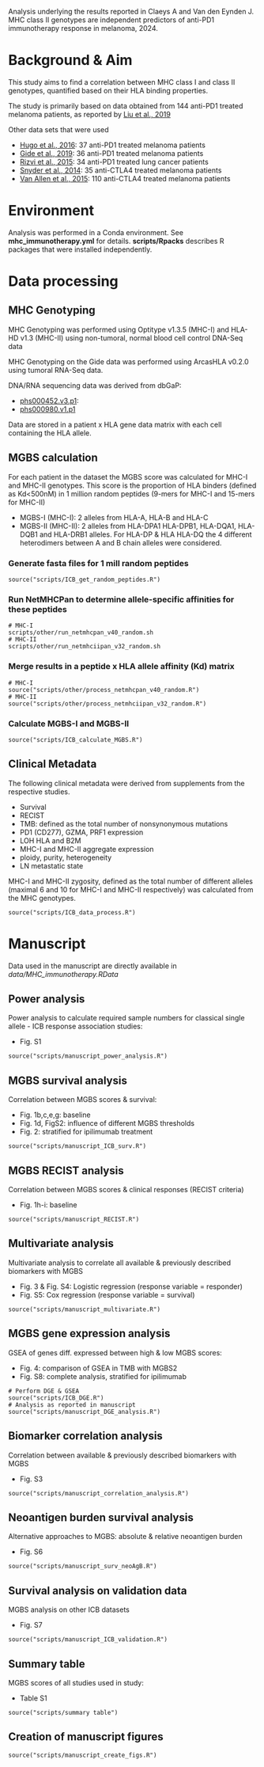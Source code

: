Analysis underlying the results reported in Claeys A and Van den Eynden J. MHC class II genotypes are independent predictors of anti-PD1 immunotherapy response in melanoma, 2024.

# Background & Aim

This study aims to find a correlation between MHC class I and class II genotypes, quantified based on their HLA binding properties.

The study is primarily based on data obtained from 144 anti-PD1 treated melanoma patients, as reported by [Liu et al., 2019](https://www.nature.com/articles/s41591-019-0654-5)

Other data sets that were used

- [Hugo et al., 2016](https://doi.org/10.1016/j.cell.2016.02.065): 37 anti-PD1 treated melanoma patients
- [Gide et al., 2019](https://doi.org/10.1016/j.ccell.2019.01.003): 36 anti-PD1 treated melanoma patients
- [Rizvi et al., 2015](https://www.science.org/doi/10.1126/science.aaa1348): 34 anti-PD1 treated lung cancer patients
- [Snyder et al., 2014](https://doi.org/10.1056/NEJMoa1406498): 35 anti-CTLA4 treated melanoma patients
- [Van Allen et al., 2015](https://www.science.org/doi/10.1126/science.aad0095): 110 anti-CTLA4 treated melanoma patients

# Environment
  
Analysis was performed in a Conda environment. See **mhc_immunotherapy.yml** for details. **scripts/Rpacks** describes R packages that were installed independently.

# Data processing

## MHC Genotyping

MHC Genotyping was performed using Optitype v1.3.5 (MHC-I) and HLA-HD v1.3 (MHC-II) using non-tumoral, normal blood cell control DNA-Seq data

MHC Genotyping on the Gide data was performed using ArcasHLA v0.2.0 using tumoral RNA-Seq data.

DNA/RNA sequencing data was derived from dbGaP:

- [phs000452.v3.p1](https://www.ncbi.nlm.nih.gov/projects/gap/cgi-bin/study.cgi?study_id=phs000452.v3.p1): 
- [phs000980.v1.p1](https://www.ncbi.nlm.nih.gov/projects/gap/cgi-bin/study.cgi?study_id=phs000980.v1.p1)

Data are stored in a patient x HLA gene data matrix with each cell containing the HLA allele.

## MGBS calculation

For each patient in the dataset the MGBS score was calculated for MHC-I and MHC-II genotypes. This score is the proportion of HLA binders (defined as Kd<500nM) in 1 million random peptides (9-mers for MHC-I and 15-mers for MHC-II)

- MGBS-I (MHC-I): 2 alleles from HLA-A, HLA-B and HLA-C
- MGBS-II (MHC-II): 2 alleles from HLA-DPA1 HLA-DPB1, HLA-DQA1, HLA-DQB1 and HLA-DRB1 alleles. For HLA-DP & HLA HLA-DQ the 4 different heterodimers between A and B chain alleles were considered. 

### Generate fasta files for 1 mill random peptides

```{r}
source("scripts/ICB_get_random_peptides.R")
```

### Run NetMHCPan to determine allele-specific affinities for these peptides 

```{sh}
# MHC-I
scripts/other/run_netmhcpan_v40_random.sh
# MHC-II
scripts/other/run_netmhciipan_v32_random.sh
```

### Merge results in a peptide x HLA allele affinity (Kd) matrix

```{r}
# MHC-I
source("scripts/other/process_netmhcpan_v40_random.R")
# MHC-II
source("scripts/other/process_netmhciipan_v32_random.R")
```

### Calculate MGBS-I and MGBS-II

```{r}
source("scripts/ICB_calculate_MGBS.R")
```

## Clinical Metadata

The following clinical metadata were derived from supplements from the respective studies.
- Survival 
- RECIST 
- TMB: defined as the total number of nonsynonymous mutations
- PD1 (CD277), GZMA, PRF1 expression
- LOH HLA and B2M
- MHC-I and MHC-II aggregate expression
- ploidy, purity, heterogeneity
- LN metastatic state

MHC-I and MHC-II zygosity, defined as the total number of different alleles (maximal 6 and 10 for MHC-I and MHC-II respectively) was calculated from the MHC genotypes.   

```{r}
source("scripts/ICB_data_process.R")
```


# Manuscript

Data used in the manuscript are directly available in *data/MHC_immunotherapy.RData*

## Power analysis

Power analysis to calculate required sample numbers for classical single allele - ICB response association studies:
- Fig. S1

```{r}
source("scripts/manuscript_power_analysis.R")
```

## MGBS survival analysis

Correlation between MGBS scores & survival:
- Fig. 1b,c,e,g: baseline 
- Fig. 1d, FigS2: influence of different MGBS thresholds 
- Fig. 2: stratified for ipilimumab treatment

```{r}
source("scripts/manuscript_ICB_surv.R")
```

## MGBS RECIST analysis 

Correlation between MGBS scores & clinical responses (RECIST criteria)
- Fig. 1h-i: baseline

```{r}
source("scripts/manuscript_RECIST.R")
```

## Multivariate analysis

Multivariate analysis to correlate all available & previously described biomarkers with MGBS
- Fig. 3 & Fig. S4: Logistic regression (response variable = responder)
- Fig. S5: Cox regression (response variable = survival)

```{r}
source("scripts/manuscript_multivariate.R")
```

## MGBS gene expression analysis

GSEA of genes diff. expressed between high & low MGBS scores:
- Fig. 4: comparison of GSEA in TMB with MGBS2
- Fig. S8: complete analysis, stratified for ipilimumab

```{r}
# Perform DGE & GSEA
source("scripts/ICB_DGE.R")
# Analysis as reported in manuscript
source("scripts/manuscript_DGE_analysis.R")
```

## Biomarker correlation analysis

Correlation between available & previously described biomarkers with MGBS
- Fig. S3

```{r}
source("scripts/manuscript_correlation_analysis.R")
```

## Neoantigen burden survival analysis

Alternative approaches to MGBS: absolute & relative neoantigen burden
- Fig. S6

```{r}
source("scripts/manuscript_surv_neoAgB.R")
```

## Survival analysis on validation data

MGBS analysis on other ICB datasets
- Fig. S7

```{r}
source("scripts/manuscript_ICB_validation.R")
```

## Summary table

MGBS scores of all studies used in study:
- Table S1

```{r}
source("scripts/summary table")
```

## Creation of manuscript figures

```{r}
source("scripts/manuscript_create_figs.R")
```

